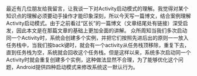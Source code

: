 最近有几位朋友给我留言，让我谈一下对Activity启动模式的理解。我觉得对某个知识点的理解必须要动手操作才能印象深刻，所以今天写一篇博文，结合案例理解Activity启动模式。由于之前看过“区长”的一篇博文（文章结尾处有链接）深受启发，因此本文是在那篇文章的基础上更加全面的讲解。 
       众所周知当我们多次启动同一个Activity时，系统会创建多个实例，并把它们按照先进后出的原则一一放入任务栈中，当我们按back键时，就会有一个activity从任务栈顶移除，重复下去，直到任务栈为空，系统就会回收这个任务栈。但是这样以来，系统多次启动同一个Activity时就会重复创建多个实例，这种做法显然不合理，为了能够优化这个问题，Android提供四种启动模式来修改系统这一默认行为。
